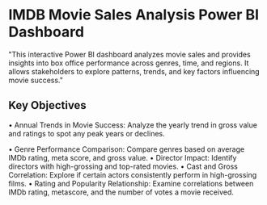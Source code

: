 # IMDB Movie Sales Analysis Power BI Dashboard
"This interactive Power BI dashboard analyzes movie sales and provides insights into box office performance across genres, time, and regions. It allows stakeholders to explore patterns, trends, and key factors influencing movie success."
## Key Objectives
•	Annual Trends in Movie Success: Analyze the yearly trend in gross value and ratings to spot any peak years or declines. 

•	Genre Performance Comparison: Compare genres based on average IMDb rating, meta score, and gross value. 
•	Director Impact: Identify directors with high-grossing and top-rated movies. 
•	Cast and Gross Correlation: Explore if certain actors consistently perform in high-grossing films. 
•	Rating and Popularity Relationship: Examine correlations between IMDb rating, metascore, and the number of votes a movie received. 
